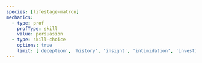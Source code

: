 ```yaml
---
species: [lifestage-matron]
mechanics:
  - type: prof
    profType: skill
    value: persuasion
  - type: skill-choice
    options: true
    limit: ['deception', 'history', 'insight', 'intimidation', 'investigation', 'medicine', 'performance']
---
```

